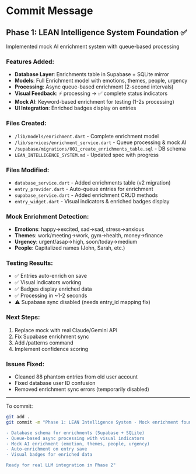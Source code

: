 # Commit Message

## Phase 1: LEAN Intelligence System Foundation ✅

Implemented mock AI enrichment system with queue-based processing

### Features Added:
- **Database Layer**: Enrichments table in Supabase + SQLite mirror
- **Models**: Full Enrichment model with emotions, themes, people, urgency
- **Processing**: Async queue-based enrichment (2-second intervals)
- **Visual Feedback**: ⚡ processing → ✅ complete status indicators
- **Mock AI**: Keyword-based enrichment for testing (1-2s processing)
- **UI Integration**: Enriched badges display on entries

### Files Created:
- `/lib/models/enrichment.dart` - Complete enrichment model
- `/lib/services/enrichment_service.dart` - Queue processing & mock AI
- `/supabase/migrations/001_create_enrichments_table.sql` - DB schema
- `LEAN_INTELLIGENCE_SYSTEM.md` - Updated spec with progress

### Files Modified:
- `database_service.dart` - Added enrichments table (v2 migration)
- `entry_provider.dart` - Auto-queue entries for enrichment
- `supabase_service.dart` - Added enrichment CRUD methods
- `entry_widget.dart` - Visual indicators & enriched badges display

### Mock Enrichment Detection:
- **Emotions**: happy→excited, sad→sad, stress→anxious
- **Themes**: work/meeting→work, gym→health, money→finance
- **Urgency**: urgent/asap→high, soon/today→medium
- **People**: Capitalized names (John, Sarah, etc.)

### Testing Results:
- ✅ Entries auto-enrich on save
- ✅ Visual indicators working
- ✅ Badges display enriched data
- ✅ Processing in ~1-2 seconds
- ⚠️ Supabase sync disabled (needs entry_id mapping fix)

### Next Steps:
1. Replace mock with real Claude/Gemini API
2. Fix Supabase enrichment sync
3. Add /patterns command
4. Implement confidence scoring

### Issues Fixed:
- Cleaned 88 phantom entries from old user account
- Fixed database user ID confusion
- Removed enrichment sync errors (temporarily disabled)

---

To commit:
```bash
git add .
git commit -m "Phase 1: LEAN Intelligence System - Mock enrichment foundation

- Database schema for enrichments (Supabase + SQLite)
- Queue-based async processing with visual indicators
- Mock AI enrichment (emotion, themes, people, urgency)
- Auto-enrichment on entry save
- Visual badges for enriched data

Ready for real LLM integration in Phase 2"
```